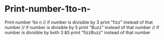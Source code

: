 # Print-number-1to-n-
Print number 1to n // if number is divisible by 3 print "fizz" instead of that number // if number is divisible by 5 print "Buzz" instead of that number // if number is divisible by both 3 &amp;5 print "fizzBuzz" instead of  that number
